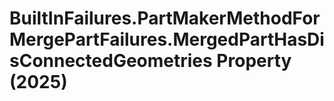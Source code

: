 # BuiltInFailures.PartMakerMethodForMergePartFailures.MergedPartHasDisConnectedGeometries Property (2025)

﻿